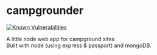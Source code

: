# campgrounder
[![Known Vulnerabilities](https://snyk.io/test/github/mojobec/campgrounder/badge.svg?targetFile=v1%2Fpackage.json)](https://snyk.io/test/github/mojobec/campgrounder?targetFile=v1%2Fpackage.json)

A little node web app for campground sites  
Built with node (using express & passport) and mongoDB.  
